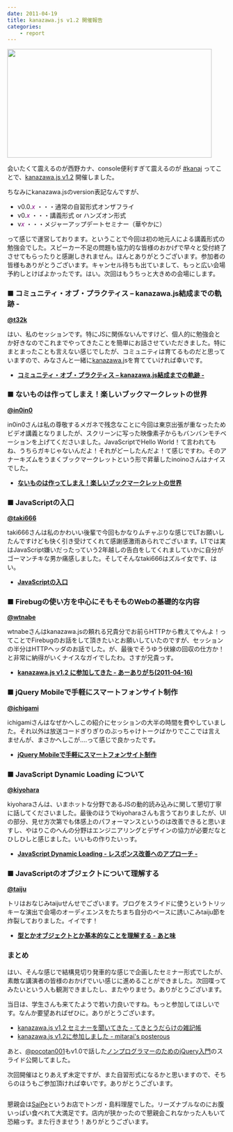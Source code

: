 ```yaml
---
date: 2011-04-19
title: kanazawa.js v1.2 開催報告
categories: 
    - report
---
```

<img class="fig" src="/static/blog/2011/04/01.jpg" alt="" width="470" height="250" />

会いたくて震えるのが西野カナ、console便利すぎて震えるのが <a href="http://twitter.com/#!/search?q=%23kanaj">#kanaj</a> ってことで、<a href="http://atnd.org/events/13312">kanazawa.js v1.2</a> 開催しました。

<!--more-->

ちなみにkanazawa.jsのversion表記なんですが、
<ul>
	<li>v0.0.<span style="color: #800080;"><em>x</em></span> ・・・通常の自習形式オンザフライ</li>
	<li>v0.<span style="color: #800080;"><em>x</em></span> ・・・講義形式 or ハンズオン形式</li>
	<li>v<span style="color: #800080;"><em>x</em></span> ・・・メジャーアップデートセミナー（華やかに）</li>
</ul>
って感じで運営しております。ということで今回は初の地元人による講義形式の勉強会でした。スピーカー不足の問題も協力的な皆様のおかげで早々と受付終了させてもらったりと感謝しきれません。ほんとありがとうございます。参加者の皆様もありがとうございます。キャンセル待ちも出ていまして、もっと広い会場予約しとけばよかったです。はい。次回はもうちっと大きめの会場にします。
<h3>■ コミュニティ・オブ・プラクティス – kanazawa.js結成までの軌跡 -</h3>
<strong><a href="http://twitter.com/t32k">@t32k</a></strong>

はい、私のセッションです。特にJSに関係ないんですけど、個人的に勉強会とか好きなのでこれまでやってきたことを簡単にお話させていただきました。特にまとまったことも言えない感じでしたが、コミュニティは育てるものだと思っていますので、みなさんと一緒に<a href="http://kanazawajs.tumblr.com/">kanazawa.j</a>sを育てていければ幸いです。
<ul>
	<li><strong><a href="https://t32k.me/mol/log/communities-of-practice/">コミュニティ・オブ・プラクティス – kanazawa.js結成までの軌跡 -</a></strong></li>
</ul>
<h3>■ ないものは作ってしまえ！楽しいブックマークレットの世界</h3>
<strong><a href="http://twitter.com/in0in0">@in0in0</a></strong>

in0in0さんは私の尊敬するメガネで残念なことに今回は東京出張が重なったためビデオ講義となりましたが、スクリーンに写った映像素子からもバンバンモチベーションを上げてくださいました。JavaScriptでHello World！て言われてもね、うちらガキじゃないんだよ！それがどーしたんだよ！て感じですわ。そのアナーキズムをうまくブックマークレットという形で昇華したinoinoさんはナイスでした。
<ul>
	<li><strong><a href="https://docs.google.com/present/view?id=0AdzV0iTDeLpoZGRkNXRkNzRfMTA1Z3EzOWh0Z24&amp;hl=ja">ないものは作ってしまえ！楽しいブックマークレットの世界</a></strong></li>
</ul>
<h3>■ JavaScriptの入口</h3>
<strong><a href="http://twitter.com/taki666">@taki666</a></strong>

taki666さんは私のかわいい後輩で今回もかなりムチャぶりな感じでLTお願いしたんですけども快く引き受けてくれて感謝感激雨あられでございます。LTでは実はJavaScript嫌いだったっていう2年越しの告白をしてくれましていかに自分がゴーマンチキな男か痛感しました。そしてそんなtaki666はズルイ女です、はい。
<ul>
	<li><strong><a href="http://www.slideshare.net/taki666/javascript-7665032">JavaScriptの入口</a></strong></li>
</ul>
<h3>■ Firebugの使い方を中心にそもそものWebの基礎的な内容</h3>
<strong> </strong><strong><a href="http://twitter.com/wtnabe">@wtnabe</a></strong>

wtnabeさんはkanazawa.jsの頼れる兄貴分でお前らHTTPから教えてやんよ！ってことでFirebugのお話をして頂きたいとお願いしていたのですが、セッションの半分はHTTPヘッダのお話でした。が、最後でそうゆう伏線の回収の仕方か！と非常に納得がいくナイスなガイでしたわ。さすが兄貴っす。
<ul>
	<li><strong><a href="http://aligach.net/diary/20110416.html#p01">kanazawa.js v1.2 に参加してきた - あーありがち(2011-04-16)</a></strong></li>
</ul>
<h3>■ jQuery Mobileで手軽にスマートフォンサイト制作</h3>
<strong><a href="http://twitter.com/ichigami">@ichigami</a></strong>

ichigamiさんはなぜかへしこの紹介にセッションの大半の時間を費やしていました。それ以外は放送コードぎりぎりのぶっちゃけトークばかりでここでは言えませんが、まさかへしこが....って感じで良かったです。
<ul>
	<li><strong><a href="http://www.slideshare.net/ICHIGAMI/jquery-mobile-7647253">jQuery Mobileで手軽にスマートフォンサイト制作</a></strong></li>
</ul>
<h3>■ JavaScript Dynamic Loading について</h3>
<strong><a href="http://twitter.com/kiyohara">@kiyohara</a></strong>

kiyoharaさんは、いまホットな分野であるJSの動的読み込みに関して懇切丁寧に話してくださいました。最後のほうでkiyoharaさんも言うておりましたが、UIの部分、見せ方次第でも体感上のパフォーマンスというのは改善できると思いますし、やはりこのへんの分野はエンジニアリングとデザインの協力が必要だなとひしひしと感じました。いいもの作りたいっす。
<ul>
	<li><strong><a href="https://docs.google.com/viewer?a=v&amp;pid=explorer&amp;chrome=true&amp;srcid=0B3yWBVwF5g2IN2UzMWRiNTctMzI1My00MDgzLTk1OGYtZGVmNjk5MWM1YmFi&amp;hl=ja">JavaScript Dynamic Loading - レスポンス改善へのアプローチ -</a></strong></li>
</ul>
<h3>■ JavaScriptのオブジェクトについて理解する</h3>
<strong><a href="http://twitter.com/taiju">@taiju</a></strong>

トリはおなじみtaijuせんせでございます。ブログをスライドに使うというトリッキーな演出で会場のオーディエンスをたちまち自分のペースに誘いこみtaiju節を炸裂しておりました。イイです！
<ul>
	<li><strong><a href="http://d.hatena.ne.jp/jdg/20110416/1302939377">型とかオブジェクトとか基本的なことを理解する - あと味</a></strong></li>
</ul>
<h3>まとめ</h3>
はい、そんな感じで結構見切り発車的な感じで企画したセミナー形式でしたが、素敵な講演者の皆様のおかげでいい感じに進めることができました。次回喋ってみたいという人も観測できましたし、またやりませう。ありがとうございます。

当日は、学生さんも来てたようで若い力良いですね。もっと参加してほしいです。なんか要望あればぜひに。ありがとうございます。
<ul>
	<li><a href="http://d.hatena.ne.jp/beta_chelsea/20110416/1302961628">kanazawa.js v1.2 セミナーを聞いてきた - てきとうだらけの雑記帳</a></li>
	<li><a href="http://mitarai.posterous.com/kanazawajs-v12-0">kanazawa.js v1.2に参加しました - mitarai's posterous</a></li>
</ul>
あと、<a href="http://twitter.com/#!/pocotan001">@pocotan001</a>もv1.0で話した<a href="http://www.slideshare.net/hayatomizuno/jquery-7665168 ">ノンプログラマーのためのjQuery入門</a>のスライド公開してました。

次回開催はとりあえず未定ですが、また自習形式になるかと思いますので、そちらのほうもご参加頂ければ幸いです。ありがとうございます。

<img class="fig" title="02" src="/static/blog/2011/04/02.jpg" alt="" />

懇親会は<a href="http://r.tabelog.com/ishikawa/A1701/A170101/17005709/">SaiPe</a>というお店でトンガ・島料理屋でした。リーズナブルなのにお腹いっぱい食べれて大満足です。店内が狭かったので懇親会これなかった人もいて恐縮っす。また行きませう！ありがとうございます。
